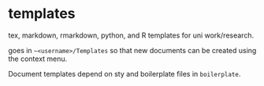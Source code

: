 # templates
tex, markdown, rmarkdown, python, and R templates for uni work/research.

goes in `~<username>/Templates` so that new documents can be created
using the context menu.

Document templates depend on sty and boilerplate files in
`boilerplate`.
